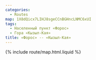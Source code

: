 ```yaml
---
categories:
  - Routes
map: 1X8dQicx7LIHJ8sgeCCnBGHncLNMC6xUI
tags:
  - Населенный пункт «Форос»
  - Гора «Кызыл-Кая»
title: «Форос» -- «Кызыл-Кая»
---
```


{% include route/map.html.liquid %}
